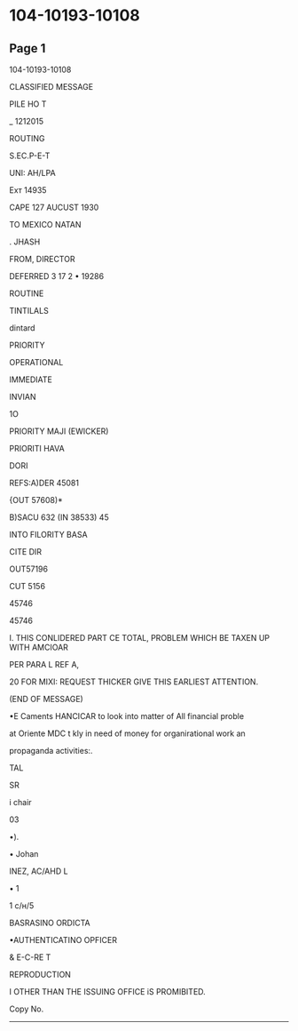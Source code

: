 # 104-10193-10108

## Page 1

104-10193-10108

CLASSIFIED MESSAGE

PILE HO T

_ 1212015

ROUTING

S.EC.P-E-T

UNI: AH/LPA

Ехт 14935

CAPE 127 AUCUST 1930

TO MEXICO NATAN

. JHASH

FROM, DIRECTOR

DEFERRED 3 17 2 • 19286

ROUTINE

TINTILALS

dintard

PRIORITY

OPERATIONAL

IMMEDIATE

INVIAN

1O

PRIORITY MAJI (EWICKER)

PRIORITI HAVA

DORI

REFS:A)DER 45081

{OUT 57608)*

B)SACU 632 (IN 38533) 45

INTO FILORITY BASA

CITE DIR

OUT57196

CUT 5156

45746

45746

I. THIS CONLIDERED PART CE TOTAL, PROBLEM WHICH BE TAXEN UP WITH AMCIOAR

PER PARA L REF A,

20 FOR MIXI: REQUEST THICKER GIVE THIS EARLIEST ATTENTION.

(END OF MESSAGE)

•E Caments HANCICAR to look into matter of All financial proble

at Oriente MDC t kly in need of money for organirational work an

propaganda activities:.

TAL

SR

i chair

03

•).

• Johan

INEZ, AC/AHD L

• 1

1 с/н/5

BASRASINO ORDICTA

•AUTHENTICATINO OPFICER

& E-C-RE T

REPRODUCTION

I OTHER THAN THE ISSUING OFFICE iS PROMIBITED.

Copy No.

---

